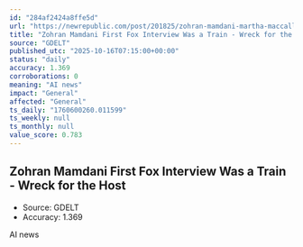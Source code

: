 ```yaml
---
id: "284af2424a8ffe5d"
url: "https://newrepublic.com/post/201825/zohran-mamdani-martha-maccallum-fox-interview-train-wreck"
title: "Zohran Mamdani First Fox Interview Was a Train - Wreck for the Host"
source: "GDELT"
published_utc: "2025-10-16T07:15:00+00:00"
status: "daily"
accuracy: 1.369
corroborations: 0
meaning: "AI news"
impact: "General"
affected: "General"
ts_daily: "1760600260.011599"
ts_weekly: null
ts_monthly: null
value_score: 0.783
---
```

## Zohran Mamdani First Fox Interview Was a Train - Wreck for the Host

- Source: GDELT
- Accuracy: 1.369

AI news
